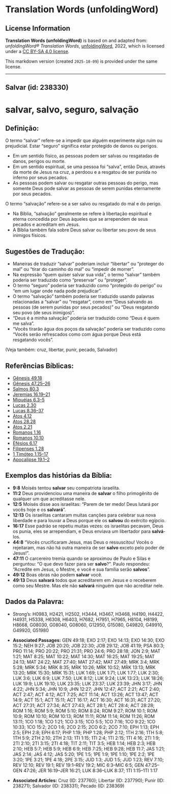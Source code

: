# Translation Words (unfoldingWord)

## License Information

**Translation Words (unfoldingWord)** is based on and adapted from: _unfoldingWord® Translation Words_, [unfoldingWord](https://unfoldingword.org/utw), 2022, which is licensed under a [CC BY-SA 4.0 license](https://creativecommons.org/licenses/by-sa/4.0/legalcode.en).

This markdown version (created `2025-10-09`) is provided under the same license.



--------------------------------

## Salvar (id: 238330)

salvar, salvo, seguro, salvação
===============================

Definição:
----------

O termo “salvar” refere\-se a impedir que alguém experimente algo ruim ou prejudicial. Estar “seguro” significa estar protegido de danos ou perigos.

* Em um sentido físico, as pessoas podem ser salvas ou resgatadas de danos, perigos ou morte.
* Em um sentido espiritual, se uma pessoa foi “salva”, então Deus, através da morte de Jesus na cruz, a perdoou e a resgatou de ser punida no inferno por seus pecados.
* As pessoas podem salvar ou resgatar outras pessoas do perigo, mas somente Deus pode salvar as pessoas de serem punidas eternamente por seus pecados.

O termo “salvação” refere\-se a ser salvo ou resgatado do mal e do perigo.

* Na Bíblia, “salvação” geralmente se refere à libertação espiritual e eterna concedida por Deus àqueles que se arrependem de seus pecados e acreditam em Jesus.
* A Bíblia também fala sobre Deus salvar ou libertar seu povo de seus inimigos físicos.

Sugestões de Tradução:
----------------------

* Maneiras de traduzir “salvar” poderiam incluir “libertar” ou “proteger do mal” ou “tirar do caminho do mal” ou “impedir de morrer”.
* Na expressão “quem quiser salvar sua vida”, o termo “salvar” também poderia ser traduzido como “preservar” ou “proteger”.
* O termo “seguro” poderia ser traduzido como “protegido do perigo” ou “em um lugar onde nada pode prejudicar”.
* O termo “salvação” também poderia ser traduzido usando palavras relacionadas a “salvar” ou “resgatar”, como em “Deus salvando as pessoas (de serem punidas por seus pecados)” ou “Deus resgatando seu povo (de seus inimigos)”.
* “Deus é a minha salvação” poderia ser traduzido como “Deus é quem me salva”.
* “Vocês tirarão água dos poços da salvação” poderia ser traduzido como “Vocês serão refrescados como com água porque Deus está resgatando vocês”.

(Veja também: cruz, libertar, punir, pecado, Salvador)

Referências Bíblicas:
---------------------

* [Gênesis 49\.18](https://ref.ly/Gen49:18)
* [Gênesis 47\.25–26](https://ref.ly/Gen47:25-Gen47:26)
* [Salmos 80\.3](https://ref.ly/Ps80:3)
* [Jeremias 16\.19–21](https://ref.ly/Jer16:19-Jer16:21)
* [Miquéias 6\.3–5](https://ref.ly/Mic6:3-Mic6:5)
* [Lucas 2\.30](https://ref.ly/Luke2:30)
* [Lucas 8\.36–37](https://ref.ly/Luke8:36-Luke8:37)
* [Atos 4\.12](https://ref.ly/Acts4:12)
* [Atos 28\.28](https://ref.ly/Acts28:28)
* [Atos 2\.21](https://ref.ly/Acts2:21)
* [Romanos 1\.16](https://ref.ly/Rom1:16)
* [Romanos 10\.10](https://ref.ly/Rom10:10)
* [Efésios 6\.17](https://ref.ly/Eph6:17)
* [Filipenses 1\.28](https://ref.ly/Phil1:28)
* [1 Timóteo 1\.15–17](https://ref.ly/1Tim1:15-1Tim1:17)
* [Apocalipse 19\.1–2](https://ref.ly/Rev19:1-Rev19:2)

Exemplos das histórias da Bíblia:
---------------------------------

* **9:8** Moisés tentou **salvar** seu compatriota israelita.
* **11:2** Deus providenciou uma maneira de **salvar** o filho primogênito de qualquer um que acreditasse nele.
* **12:5** Moisés disse aos israelitas: “Parem de ter medo! Deus lutará por vocês hoje e os **salvará**”.
* **12:13** Os israelitas cantaram muitas canções para celebrar sua nova liberdade e para louvar a Deus porque ele os **salvou** do exército egípcio.
* **16:17** Esse padrão se repetiu muitas vezes: os israelitas pecavam, Deus os punia, eles se arrependiam, e Deus enviava um libertador para **salvá**\-los.
* **44:8** “Vocês crucificaram Jesus, mas Deus o ressuscitou! Vocês o rejeitaram, mas não há outra maneira de ser **salvo** exceto pelo poder de Jesus!”.
* **47:11** O carcereiro tremia quando se aproximou de Paulo e Silas e perguntou: “O que devo fazer para ser **salvo**?”. Paulo respondeu: “Acredite em Jesus, o Mestre, e você e sua família serão **salvos**”.
* **49:12** Boas obras não podem **salvar** você.
* **49:13** Deus **salvará** todos que acreditarem em Jesus e o receberem como seu Mestre. Mas ele não **salvará** ninguém que não acreditar nele.

Dados da Palavra:
-----------------

* Strong’s: H0983, H2421, H2502, H3444, H3467, H3468, H4190, H4422, H4931, H5338, H6308, H6403, H7682, H7951, H7965, H8104, H8199, H8668, G08030, G08040, G08060, G12950, G15080, G49820, G49910, G49920, G51980

* **Associated Passages:** GEN 49:18; EXO 2:17; EXO 14:13; EXO 14:30; EXO 15:2; NEH 9:27; JOB 20:20; JOB 22:30; JOB 29:12; JOB 41:19; PSA 80:3; PRO 11:14; PRO 20:22; PRO 21:31; PRO 24:6; PRO 28:18; JON 2:9; MAT 1:21; MAT 8:25; MAT 10:22; MAT 14:30; MAT 16:25; MAT 19:25; MAT 24:13; MAT 24:22; MAT 27:40; MAT 27:42; MAT 27:49; MRK 3:4; MRK 5:28; MRK 5:34; MRK 8:35; MRK 10:26; MRK 10:52; MRK 13:13; MRK 13:20; MRK 15:30; MRK 15:31; LUK 1:69; LUK 1:71; LUK 1:77; LUK 2:30; LUK 3:6; LUK 6:9; LUK 7:50; LUK 8:12; LUK 9:24; LUK 13:23; LUK 18:26; LUK 19:9; LUK 19:10; LUK 23:35; LUK 23:37; LUK 23:39; JHN 3:17; JHN 4:22; JHN 5:34; JHN 10:9; JHN 12:27; JHN 12:47; ACT 2:21; ACT 2:40; ACT 2:47; ACT 4:12; ACT 7:25; ACT 11:14; ACT 13:26; ACT 13:47; ACT 14:9; ACT 15:1; ACT 15:11; ACT 16:17; ACT 16:30; ACT 16:31; ACT 27:20; ACT 27:31; ACT 27:34; ACT 27:43; ACT 28:1; ACT 28:4; ACT 28:28; ROM 1:16; ROM 5:9; ROM 5:10; ROM 8:24; ROM 9:27; ROM 10:1; ROM 10:9; ROM 10:10; ROM 10:13; ROM 11:11; ROM 11:14; ROM 11:26; ROM 13:11; 1CO 1:18; 1CO 1:21; 1CO 3:15; 1CO 5:5; 1CO 7:16; 1CO 9:22; 1CO 10:33; 1CO 15:2; 2CO 1:6; 2CO 2:15; 2CO 6:2; 2CO 7:10; EPH 1:13; EPH 2:5; EPH 2:8; EPH 6:17; PHP 1:19; PHP 1:28; PHP 2:12; 1TH 2:16; 1TH 5:8; 1TH 5:9; 2TH 2:10; 2TH 2:13; 1TI 1:15; 1TI 2:4; 1TI 2:15; 1TI 4:16; 2TI 1:9; 2TI 2:10; 2TI 3:15; 2TI 4:18; TIT 2:11; TIT 3:5; HEB 1:14; HEB 2:3; HEB 2:10; HEB 5:7; HEB 5:9; HEB 6:9; HEB 7:25; HEB 9:28; HEB 11:7; JAS 1:21; JAS 2:14; JAS 4:12; JAS 5:20; 1PE 1:5; 1PE 1:9; 1PE 1:10; 1PE 2:2; 1PE 3:20; 1PE 3:21; 1PE 4:18; 2PE 3:15; JUD 1:3; JUD 1:5; JUD 1:23; REV 7:10; REV 12:10; REV 19:1; REV 19:1–REV 19:2; MIC 6:3–MIC 6:5; GEN 47:25–GEN 47:26; JER 16:19–JER 16:21; LUK 8:36–LUK 8:37; 1TI 1:15–1TI 1:17
* **Associated Articles:** Cruz (ID: 237760); Libertar (ID: 237790); Punir (ID: 238271); Salvador (ID: 238331); Pecado (ID: 238369)

